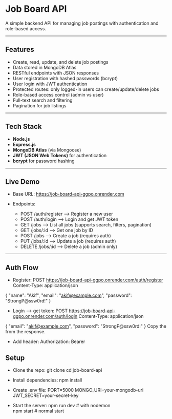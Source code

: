 # Job Board API

A simple backend API for managing job postings with authentication and role-based access.

---

## Features
- Create, read, update, and delete job postings
- Data stored in MongoDB Atlas
- RESTful endpoints with JSON responses
- User registration with hashed passwords (bcrypt)
- User login with JWT authentication
- Protected routes: only logged-in users can create/update/delete jobs
- Role-based access control (admin vs user)
- Full-text search and filtering
- Pagination for job listings

---

## Tech Stack
- **Node.js**
- **Express.js**
- **MongoDB Atlas** (via Mongoose)
- **JWT (JSON Web Tokens)** for authentication
- **bcrypt** for password hashing

---

## Live Demo
- Base URL: https://job-board-api-ggpo.onrender.com

- Endpoints:
   - POST /auth/register --> Register a new user
   - POST /auth/login --> Login and get JWT token
   - GET /jobs --> List all jobs (supports search, filters, pagination)
   - GET /jobs/:id --> Get one job by ID
   - POST /jobs --> Create a job (requires auth)
   - PUT /jobs/:id --> Update a job (requires auth)
   - DELETE /jobs/:id --> Delete a job (admin only)

---

## Auth Flow
- Register:
   POST https://job-board-api-ggpo.onrender.com/auth/register
Content-Type: application/json

{
  "name": "Akif",
  "email": "akif@example.com",
  "password": "StrongP@ssw0rd!"
}

- Login --> get token:
   POST https://job-board-api-ggpo.onrender.com/auth/login
Content-Type: application/json

{
  "email": "akif@example.com",
  "password": "StrongP@ssw0rd!"
}
Copy the <token> from the response.

- Add header:
   Authorization: Bearer <your-token>


## Setup

- Clone the repo:
   git clone <your-repo-url>
   cd job-board-api

- Install dependencies:
   npm install

- Create .env file:
   PORT=5000
MONGO_URI=your-mongodb-uri
JWT_SECRET=your-secret-key

- Start the server: 
   npm run dev   # with nodemon  
npm start     # normal start  

